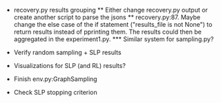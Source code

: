 * recovery.py results grouping
** Either change recovery.py output or create another script to parse the jsons
** recovery.py:87. Maybe change the else case of the if statement ("results_file is not None") to return results instead of pprinting them. The results could then be aggregated in the experiment1.py.
*** Similar system for sampling.py?

* Verify random sampling + SLP results

* Visualizations for SLP (and RL) results?

* Finish env.py:GraphSampling

* Check SLP stopping criterion
